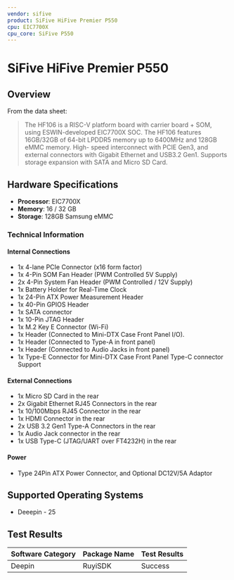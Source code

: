 ```yaml
---
vendor: sifive
product: SiFive HiFive Premier P550
cpu: EIC7700X
cpu_core: SiFive P550
---
```


# SiFive HiFive Premier P550

## Overview

From the data sheet:
> The HF106 is a RISC-V platform board with carrier board + SOM, using ESWIN-developed EIC7700X SOC. The HF106 features 16GB/32GB of 64-bit LPDDR5 memory up to 6400MHz and 128GB eMMC memory. High- speed interconnect with PCIE Gen3, and external connectors with Gigabit Ethernet and USB3.2 Gen1. Supports storage expansion with SATA and Micro SD Card.

## Hardware Specifications
- **Processor**: EIC7700X
- **Memory**: 16 / 32 GB
- **Storage**: 128GB Samsung eMMC

### Technical Information

#### Internal Connections

- 1x 4-lane PCIe Connector (x16 form factor)
- 1x 4-Pin SOM Fan Header (PWM Controlled 5V Supply)
- 2x 4-Pin System Fan Header (PWM Controlled / 12V Supply)
- 1x Battery Holder for Real-Time Clock
- 1x 24-Pin ATX Power Measurement Header
- 1x 40-Pin GPIOS Header
- 1x SATA connector
- 1x 10-Pin JTAG Header
- 1x M.2 Key E Connector (Wi-Fi)
- 1x Header (Connected to Mini-DTX Case Front Panel I/O).
- 1x Header (Connected to Type-A in front panel)
- 1x Header (Connected to Audio Jacks in front panel)
- 1x Type-E Connector for Mini-DTX Case Front Panel Type-C connector Support

#### External Connections 
- 1x Micro SD Card in the rear
- 2x Gigabit Ethernet RJ45 Connectors in the rear
- 1x 10/100Mbps RJ45 Connector in the rear
- 1x HDMI Connector in the rear
- 2x USB 3.2 Gen1 Type-A Connectors in the rear
- 1x Audio Jack connector in the rear
- 1x USB Type-C (JTAG/UART over FT4232H) in the rear

#### Power
- Type 24Pin ATX Power Connector, and Optional DC12V/5A Adaptor

## Supported Operating Systems
- Deeepin - 25

## Test Results
| Software Category | Package Name | Test Results |
|-------------------|--------------|--------------|
| Deepin            | RuyiSDK      | Success      |
